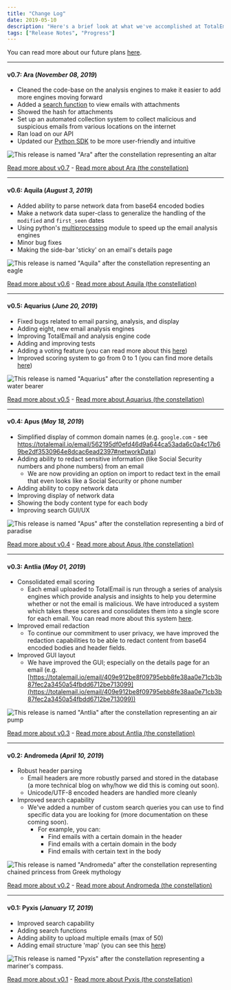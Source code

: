 ```yaml
---
title: "Change Log"
date: 2019-05-10
description: "Here's a brief look at what we've accomplished at TotalEmail."
tags: ["Release Notes", "Progress"]
---
```


You can read more about our future plans [here](/road-map/).

<hr>

#### v0.7: Ara (*November 08, 2019*)

- Cleaned the code-base on the analysis engines to make it easier to add more engines moving forward
- Added a [search function](https://blog.totalemail.io/search-functions-0/) to view emails with attachments
- Showed the hash for attachments
- Set up an automated collection system to collect malicious and suspicious emails from various locations on the internet
- Ran load on our API
- Updated our [Python SDK](https://gitlab.com/totalemail/te-python) to be more user-friendly and intuitive

![This release is named "Ara" after the constellation representing an altar](/imgs/ara-art.png)

[Read more about v0.7](/ara-0-7/) - [Read more about Ara (the constellation)](https://en.wikipedia.org/wiki/Ara_(constellation))

<hr>

#### v0.6: Aquila (*August 3, 2019*)

- Added ability to parse network data from base64 encoded bodies
- Make a network data super-class to generalize the handling of the `modified` and `first_seen` dates
- Using python's [multiprocessing](https://docs.python.org/3/library/multiprocessing.html) module to speed up the email analysis engines
- Minor bug fixes
- Making the side-bar 'sticky' on an email's details page

![This release is named "Aquila" after the constellation representing an eagle](/imgs/aquila-art.png)

[Read more about v0.6](/aquila-0-6/) - [Read more about Aquila (the constellation)](https://en.wikipedia.org/wiki/Aquila_(constellation))

<hr>

#### v0.5: Aquarius (*June 20, 2019*)

- Fixed bugs related to email parsing, analysis, and display
- Adding eight, new email analysis engines
- Improving TotalEmail and analysis engine code
- Adding and improving tests
- Adding a voting feature (you can read more about this [here](https://blog.totalemail.io/email-voting-0/))
- Improved scoring system to go from 0 to 1 (you can find more details [here](https://blog.totalemail.io/email-scoring-0/))

![This release is named "Aquarius" after the constellation representing a water bearer](/imgs/aquarius-art.png)

[Read more about v0.5](/aquarius-0-5/) - [Read more about Aquarius (the constellation)](https://en.wikipedia.org/wiki/Aquarius_(constellation))

<hr>

#### v0.4: Apus (*May 18, 2019*)

- Simplified display of common domain names (e.g. `google.com` - see https://totalemail.io/email/562195df0efd46d9a644ca53ada6c0a4c17b69be2df3530964e8dcac6ead2397#networkData)
- Adding ability to redact sensitive information (like Social Security numbers and phone numbers) from an email
    - We are now providing an option on import to redact text in the email that even looks like a Social Security or phone number
- Adding ability to copy network data
- Improving display of network data
- Showing the body content type for each body
- Improving search GUI/UX

![This release is named "Apus" after the constellation representing a bird of paradise](/imgs/apus-art.png)

[Read more about v0.4](/apus-0-4/) - [Read more about Apus (the constellation)](https://en.wikipedia.org/wiki/Apus)

<hr>

#### v0.3: Antlia (*May 01, 2019*)

- Consolidated email scoring
    - Each email uploaded to TotalEmail is run through a series of analysis engines which provide analysis and insights to help you determine whether or not the email is malicious. We have introduced a system which takes these scores and consolidates them into a single score for each email. You can read more about this system [here](/email-scoring-0/).
- Improved email redaction
    - To continue our commitment to user privacy, we have improved the redaction capabilities to be able to redact content from base64 encoded bodies and header fields.
- Improved GUI layout
    - We have improved the GUI; especially on the details page for an email (e.g. [https://totalemail.io/email/409e912be8f09795ebb8fe38aa0e71cb3b87fec2a3450a54fbdd6712be713099](https://totalemail.io/email/409e912be8f09795ebb8fe38aa0e71cb3b87fec2a3450a54fbdd6712be713099))

![This release is named "Antlia" after the constellation representing an air pump](/imgs/antlia-art.png)

[Read more about v0.3](/antlia-0-3/) - [Read more about Antlia (the constellation)](https://en.wikipedia.org/wiki/Antlia)

<hr>

#### v0.2: Andromeda (*April 10, 2019*)

- Robust header parsing
    - Email headers are more robustly parsed and stored in the database (a more technical blog on why/how we did this is coming out soon).
    - Unicode/UTF-8 encoded headers are handled more cleanly
- Improved search capability
    - We've added a number of custom search queries you can use to find specific data you are looking for (more documentation on these coming soon).
        - For example, you can:
            - Find emails with a certain domain in the header
            - Find emails with a certain domain in the body
            - Find emails with certain text in the body

![This release is named "Andromeda" after the constellation representing chained princess from Greek mythology](/imgs/andromeda-art.png)

[Read more about v0.2](/andromeda-0-2/) - [Read more about Andromeda (the constellation)](https://en.wikipedia.org/wiki/Andromeda_(constellation))

<hr>

#### v0.1: Pyxis (*January 17, 2019*)

- Improved search capability
- Adding search functions
- Adding ability to upload multiple emails (max of 50)
- Adding email structure 'map' (you can see this [here](https://totalemail.io/email/2159d16de88b89a91418ea282c1e26404b625a225aece7921838ab428b74f5a2))

![This release is named "Pyxis" after the constellation representing a mariner's compass.](/imgs/pyxis-art.png)

[Read more about v0.1](/pyxis-0-1/) - [Read more about Pyxis (the constellation)](https://en.wikipedia.org/wiki/Pyxis)
